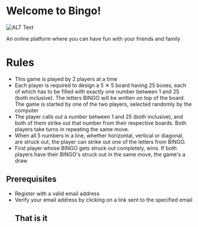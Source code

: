 
# Welcome to Bingo!
![ALT Text](https://i.imgur.com/0K3Yn5V.png)

An online platform where you can have fun with your friends and family


# Rules

 -   This game is played by 2 players at a time
 -  Each player is required to design a 5 ✕ 5 board having 25 boxes, each of which has 		to be filled with exactly one number between 1 and 25 (both inclusive). The letters BINGO will be written on top of the board.  
The game is started by one of the two players, selected randomly by the computer
-    The player calls out a number between 1 and 25 (both inclusive), and both of them strike out that number from their respective boards. Both players take turns in repeating the same move.
-  When all 5 numbers in a line, whether horizontal, vertical or diagonal, are struck out, the player can strike out one of the letters from BINGO.
-   First player whose BINGO gets struck out completely, wins. If both players have their BINGO's struck out in the same move, the game's a draw

## Prerequisites
- Register with a valid email address
- Verify your email address by clicking on a link sent to the specified email
	## That is it

